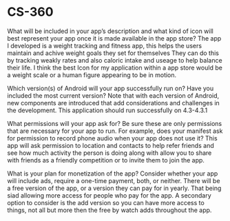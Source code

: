 # CS-360
What will be included in your app’s description and what kind of icon will best represent your app once it is made available in the app store?
The app I developed is a weight tracking and fitness app, this helps the users maintain and achive weight goals they set for themselves
They can do this by tracking weakly rates and also caloric intake and useage to help balance their life. I think the best Icon
for my application within a app store would be a weight scale or a human figure appearing to be in motion.

Which version(s) of Android will your app successfully run on? Have you included the most current version? Note that with each version of Android, new components are introduced that add considerations and challenges in the development.
This application should run successfully on 4.3-4.3.1

What permissions will your app ask for? Be sure these are only permissions that are necessary for your app to run. For example, does your manifest ask for permission to record phone audio when your app does not use it?
This app will ask permission to location and contacts to help refer friends and see how much activity the person is doing along with 
allow you to share with friends as a friendly competition or to invite them to join the app.

What is your plan for monetization of the app? Consider whether your app will include ads, require a one-time payment, both, or neither.
There will be a free version of the app, or a version they can pay for in yearly. That being siad allowing more access for people who pay for the app. A secondary option
to consider is the add version so you can have more access to things, not all but more then the free by watch adds throughout the app.
